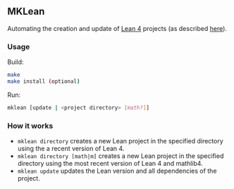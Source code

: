 ## MKLean

Automating the creation and update of [Lean 4](https://github.com/leanprover/**lean4**) projects (as described [here](https://leanprover-community.github.io/install/project.html#creating-a-lean-project)).

### Usage

Build:
```bash
make
make install (optional)
```

Run:
```bash
mklean [update | <project directory> [math?]]
```

### How it works
- `mklean directory` creates a new Lean project in the specified directory using the a recent version of Lean 4.
- `mklean directory [math|m]` creates a new Lean project in the specified directory using the most recent version of Lean 4 and mathlib4.
- `mklean update` updates the Lean version and all dependencies of the project.